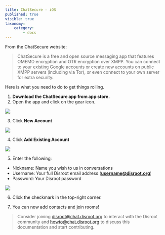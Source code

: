 ```yaml
---
title: ChatSecure - iOS
published: true
visible: true
taxonomy:
    category:
        - docs
---
```

From the ChatSecure website:

> ChatSecure is a free and open source messaging app that features OMEMO encryption and OTR encryption over XMPP. You can connect to your existing Google accounts or create new accounts on public XMPP servers (including via Tor), or even connect to your own server for extra security.

Here is what you need to do to get things rolling.

1. **Download the ChatSecure app from app store.**
2. Open the app and click on the gear icon.

![](en/chatsecure1.png)

3. Click **New Account**

![](en/chatsecure2.png)

4. Click **Add Existing Account**

![](en/chatsecure3.png)

5. Enter the following:

* Nickname: Name you wish to us in conversations
* Username: Your full Disroot email address (**username@disroot.org**)
* Password: Your Disroot password

![](en/chatsecure4.png)

6. Click the checkmark in the top-right corner.

7. You can now add contacts and join rooms!

> Consider joining disroot@chat.disroot.org to interact with the Disroot community and howto@chat.disroot.org to discuss this documentation and start contributing.
